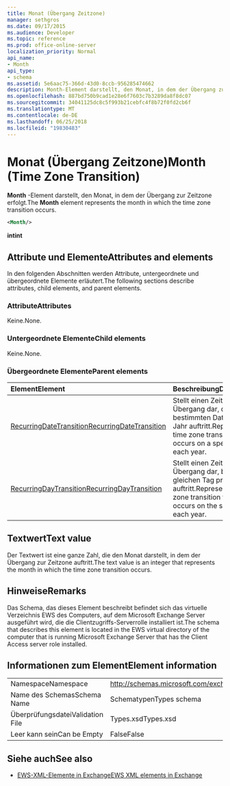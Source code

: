 ```yaml
---
title: Monat (Übergang Zeitzone)
manager: sethgros
ms.date: 09/17/2015
ms.audience: Developer
ms.topic: reference
ms.prod: office-online-server
localization_priority: Normal
api_name:
- Month
api_type:
- schema
ms.assetid: 5e6aac75-366d-43d0-8ccb-956285474662
description: Month-Element darstellt, den Monat, in dem der Übergang zur Zeitzone erfolgt.
ms.openlocfilehash: 887bd750b9cad1e28e6f7603c7b3289da8f8dc07
ms.sourcegitcommit: 34041125dc8c5f993b21cebfc4f8b72f0fd2cb6f
ms.translationtype: MT
ms.contentlocale: de-DE
ms.lasthandoff: 06/25/2018
ms.locfileid: "19830483"
---
```

# <a name="month-time-zone-transition"></a><span data-ttu-id="abe20-103">Monat (Übergang Zeitzone)</span><span class="sxs-lookup"><span data-stu-id="abe20-103">Month (Time Zone Transition)</span></span>

<span data-ttu-id="abe20-104">**Month** -Element darstellt, den Monat, in dem der Übergang zur Zeitzone erfolgt.</span><span class="sxs-lookup"><span data-stu-id="abe20-104">The **Month** element represents the month in which the time zone transition occurs.</span></span> 
  
```xml
<Month/>
```

 <span data-ttu-id="abe20-105">**int**</span><span class="sxs-lookup"><span data-stu-id="abe20-105">**int**</span></span>
## <a name="attributes-and-elements"></a><span data-ttu-id="abe20-106">Attribute und Elemente</span><span class="sxs-lookup"><span data-stu-id="abe20-106">Attributes and elements</span></span>

<span data-ttu-id="abe20-107">In den folgenden Abschnitten werden Attribute, untergeordnete und übergeordnete Elemente erläutert.</span><span class="sxs-lookup"><span data-stu-id="abe20-107">The following sections describe attributes, child elements, and parent elements.</span></span>
  
### <a name="attributes"></a><span data-ttu-id="abe20-108">Attribute</span><span class="sxs-lookup"><span data-stu-id="abe20-108">Attributes</span></span>

<span data-ttu-id="abe20-109">Keine.</span><span class="sxs-lookup"><span data-stu-id="abe20-109">None.</span></span>
  
### <a name="child-elements"></a><span data-ttu-id="abe20-110">Untergeordnete Elemente</span><span class="sxs-lookup"><span data-stu-id="abe20-110">Child elements</span></span>

<span data-ttu-id="abe20-111">Keine.</span><span class="sxs-lookup"><span data-stu-id="abe20-111">None.</span></span>
  
### <a name="parent-elements"></a><span data-ttu-id="abe20-112">Übergeordnete Elemente</span><span class="sxs-lookup"><span data-stu-id="abe20-112">Parent elements</span></span>

|<span data-ttu-id="abe20-113">**Element**</span><span class="sxs-lookup"><span data-stu-id="abe20-113">**Element**</span></span>|<span data-ttu-id="abe20-114">**Beschreibung**</span><span class="sxs-lookup"><span data-stu-id="abe20-114">**Description**</span></span>|
|:-----|:-----|
|[<span data-ttu-id="abe20-115">RecurringDateTransition</span><span class="sxs-lookup"><span data-stu-id="abe20-115">RecurringDateTransition</span></span>](recurringdatetransition.md) <br/> |<span data-ttu-id="abe20-116">Stellt einen Zeitzone Übergang dar, der einem bestimmten Datum pro Jahr auftritt.</span><span class="sxs-lookup"><span data-stu-id="abe20-116">Represents a time zone transition that occurs on a specific date each year.</span></span>  <br/> |
|[<span data-ttu-id="abe20-117">RecurringDayTransition</span><span class="sxs-lookup"><span data-stu-id="abe20-117">RecurringDayTransition</span></span>](recurringdaytransition.md) <br/> |<span data-ttu-id="abe20-118">Stellt einen Zeitzone Übergang dar, bei dem gleichen Tag pro Jahr auftritt.</span><span class="sxs-lookup"><span data-stu-id="abe20-118">Represents a time zone transition that occurs on the same day each year.</span></span>  <br/> |
   
## <a name="text-value"></a><span data-ttu-id="abe20-119">Textwert</span><span class="sxs-lookup"><span data-stu-id="abe20-119">Text value</span></span>

<span data-ttu-id="abe20-120">Der Textwert ist eine ganze Zahl, die den Monat darstellt, in dem der Übergang zur Zeitzone auftritt.</span><span class="sxs-lookup"><span data-stu-id="abe20-120">The text value is an integer that represents the month in which the time zone transition occurs.</span></span>
  
## <a name="remarks"></a><span data-ttu-id="abe20-121">Hinweise</span><span class="sxs-lookup"><span data-stu-id="abe20-121">Remarks</span></span>

<span data-ttu-id="abe20-122">Das Schema, das dieses Element beschreibt befindet sich das virtuelle Verzeichnis EWS des Computers, auf dem Microsoft Exchange Server ausgeführt wird, die die Clientzugriffs-Serverrolle installiert ist.</span><span class="sxs-lookup"><span data-stu-id="abe20-122">The schema that describes this element is located in the EWS virtual directory of the computer that is running Microsoft Exchange Server that has the Client Access server role installed.</span></span>
  
## <a name="element-information"></a><span data-ttu-id="abe20-123">Informationen zum Element</span><span class="sxs-lookup"><span data-stu-id="abe20-123">Element information</span></span>

|||
|:-----|:-----|
|<span data-ttu-id="abe20-124">Namespace</span><span class="sxs-lookup"><span data-stu-id="abe20-124">Namespace</span></span>  <br/> |http://schemas.microsoft.com/exchange/services/2006/types  <br/> |
|<span data-ttu-id="abe20-125">Name des Schemas</span><span class="sxs-lookup"><span data-stu-id="abe20-125">Schema Name</span></span>  <br/> |<span data-ttu-id="abe20-126">Schematypen</span><span class="sxs-lookup"><span data-stu-id="abe20-126">Types schema</span></span>  <br/> |
|<span data-ttu-id="abe20-127">Überprüfungsdatei</span><span class="sxs-lookup"><span data-stu-id="abe20-127">Validation File</span></span>  <br/> |<span data-ttu-id="abe20-128">Types.xsd</span><span class="sxs-lookup"><span data-stu-id="abe20-128">Types.xsd</span></span>  <br/> |
|<span data-ttu-id="abe20-129">Leer kann sein</span><span class="sxs-lookup"><span data-stu-id="abe20-129">Can be Empty</span></span>  <br/> |<span data-ttu-id="abe20-130">False</span><span class="sxs-lookup"><span data-stu-id="abe20-130">False</span></span>  <br/> |
   
## <a name="see-also"></a><span data-ttu-id="abe20-131">Siehe auch</span><span class="sxs-lookup"><span data-stu-id="abe20-131">See also</span></span>



- [<span data-ttu-id="abe20-132">EWS-XML-Elemente in Exchange</span><span class="sxs-lookup"><span data-stu-id="abe20-132">EWS XML elements in Exchange</span></span>](ews-xml-elements-in-exchange.md)

